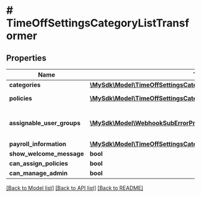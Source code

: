 # # TimeOffSettingsCategoryListTransformer

## Properties

Name | Type | Description | Notes
------------ | ------------- | ------------- | -------------
**categories** | [**\MySdk\Model\TimeOffSettingsCategoryListTransformerCategoriesInner[]**](TimeOffSettingsCategoryListTransformerCategoriesInner.md) |  | [optional]
**policies** | [**\MySdk\Model\TimeOffSettingsCategoryListTransformerPoliciesInner[]**](TimeOffSettingsCategoryListTransformerPoliciesInner.md) | List of time off policies | [optional]
**assignable_user_groups** | [**\MySdk\Model\WebhookSubErrorPropertyPostFieldsInner[]**](WebhookSubErrorPropertyPostFieldsInner.md) | List of user groups that can be assigned | [optional]
**payroll_information** | [**\MySdk\Model\TimeOffSettingsCategoryListTransformerPayrollInformation**](TimeOffSettingsCategoryListTransformerPayrollInformation.md) |  | [optional]
**show_welcome_message** | **bool** |  | [optional]
**can_assign_policies** | **bool** |  | [optional]
**can_manage_admin** | **bool** |  | [optional]

[[Back to Model list]](../../README.md#models) [[Back to API list]](../../README.md#endpoints) [[Back to README]](../../README.md)
